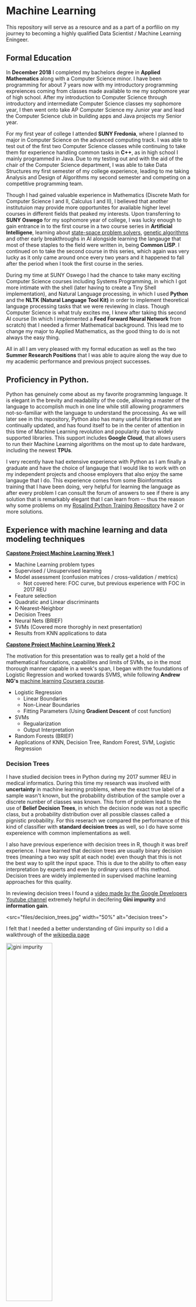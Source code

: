 # Machine Learning

This repository will serve as a resource and as a part of a porfilio on my journey to becoming a highly qualified Data Scientist / Machine Learning Eningeer.


## Formal Education

In **December 2018** I completed my bachelors degree in **Applied Mathematics** along with a Computer Science minor. I have been programming for about 7 years now with my introductory programming expreiences coming from classes made available to me my sophomore year of high school. After my introduction to Computer Science through introductory and intermediate Computer Science classes my sophomore year, I then went onto take AP Computer Science my Junior year and lead the Computer Science club in building apps and Java projects my Senior year. 
 
For my first year of college I attended **SUNY Fredonia**, where I planned to major in Computer Science on the advanced computing track. I was able to test out of the first two Computer Science classes while continuing to take them for experience handling common tasks in **C++**, as in high school I mainly programmed in Java. Due to my testing out and with the aid of the chair of the Computer Science department, I was able to take Data Structures my first semester of my college experience, leading to me taking Analysis and Design of Algorithms my second semester and competing on a competitive programming team.
 
Though I had gained valuable experience in Mathematics (Discrete Math for Computer Science I and II, Calculus I and II), I believed that another institutuion may provide more opportunites for available higher level courses in different fields that peaked my interests. Upon transferring to **SUNY Oswego** for my sophomore year of college, I was lucky enough to gain entrance in to the first course in a two course series in **Artificial Intelligene**, learning about [state-space problem solvers](https://jakesauter.github.io/course-sites/csc416.html), [genetic algorithms](https://jakesauter.github.io/course-sites/csc416.html) and other early breakthroughs in AI alongside learning the langauge that most of these staples to the field were written in, being **Common LISP**. I continued on to take the second course in this series, which again was very lucky as it only came around once every two years and it happened to fall after the period when I took the first course in the series. 
 
During my time at SUNY Oswego I had the chance to take many exciting Computer Science courses including Systems Programming, in which I got more intimate with the shell (later having to create a Tiny Shell implementation), and Natural Language processing, in which I used **Python** and the **NLTK (Natural Language Tool Kit)** in order to implement theoretical language processing tasks that we were reviewing in class. Though Computer Science is what truly excites me, I knew after taking this second AI course (In which I implemented a **Feed Forward Neural Network** from scratch) that I needed a firmer Mathematical background. This lead me to change my major to Applied Mathematics, as the good thing to do is not always the easy thing.
 
All in all I am very pleased with my formal education as well as the two **Summer Research Positions** that I was able to aquire along the way due to my academic performance and previous project successes.
    
## Proficiency in Python.
    
Python has genuinely come about as my favorite programming language. It is elegant in the brevity and readability of the code, allowing a master of the language to accomplish much in one line while still allowing programmers not-so-familiar with the language to understand the processing. As we will later see in this repository, Python also has many useful libraries that are continually updated, and has found itself to be in the center of attention in this time of Machine Learning revolution and popularity due to widely supported libraries. This support includes **Google Cloud**, that allows users to run their Machine Learning algorithms on the most up to date hardware, including the newest **TPUs**. 

I very recently have had extensive experience with Python as I am finally a graduate and have the choice of langauge that I would like to work with on my independent projects and choose employers that also enjoy the same langauge that I do. This experience comes from some Bioinformatics training that I have been doing, very helpful for learning the language as after every problem I can consult the forum of answers to see if there is any solution that is remarkably elegant that I can learn from -- thus the reason why some problems on my [Rosalind Python Training Repository](https://github.com/jakesauter/rosalind_python_training) have 2 or more solutions.

   
    
## Experience with machine learning and data modeling techniques
    
    
[**Capstone Project Machine Learning Week 1**](https://github.com/jakesauter/Molecular_Classification_Capstone/blob/master/files/Machine_Learning.pdf)

  * Machine Learning problem types
  * Supervised / Unsupervised learning
  * Model assessment (confusion matrices / cross-validation / metrics)
    * Not covered here: FOC curve, but previous experience with FOC in 2017 REU
  * Feature selection
  * Quadratic and Linear discriminants
  * K-Nearest-Neighbor
  * Decision Trees
  * Neural Nets (BRIEF)
  * SVMs (Covered more thoroghly in next presentation)
  * Results from KNN applications to data


[**Capstone Project Machine Learning Week 2**](https://github.com/jakesauter/Molecular_Classification_Capstone/blob/master/files/Machine_Learning_Continued.pdf)

The motivation for this presentation was to really get a hold of the mathematical foundations, capabilites and limits of SVMs, so in the most thorough manner capable in a week's span, I began with the foundations of Logistic Regression and worked towards SVMS, while following **Andrew NG's** [machine learning Coursera course](https://www.coursera.org/learn/machine-learning).
 
  * Logistic Regression
    * Linear Boundaries
    * Non-Linear Boundaries
    * Fitting Parameters (Using **Gradient Descent** of cost function)
  * SVMs
    * Regualarization
    * Output Interpretation
  * Random Forests (BRIEF)
  * Applications of KNN, Decision Tree, Random Forest, SVM, Logistic Regression
    
### Decision Trees
    
I have studied decision trees in Python during my 2017 summer REU in medical informatics. During this time my research was involved with **uncertainty** in machine learning problems, where the exact true label of a sample wasn't known, but the probability distribution of the sample over a discrete number of classes was known. This form of problem lead to the use of **Belief Decision Trees**, in which the decision node was not a specific class, but a probability distribution over all possible classes called a pignistic probability. For this reserach we compared the performance of this kind of classifier with **standard decision trees** as well, so I do have some expereience with common implementations as well. 

I also have previous experience with decision trees in R, though it was breif experience. I have learned that decision trees are usually binary decision trees (meaning a two way split at each node) even though that this is not the best way to split the input space. This is due to the ability to often easy interpretation by experts and even by ordinary users of this method. Decision trees are widely implemented in supervised machine learning approaches for this quality.

In reviewing decision trees I found a [video made by the Google Developers Youtube channel](https://www.youtube.com/watch?v=LDRbO9a6XPU&t=526s) extremely helpful in decifering **Gini impurity** and **information gain**.

 <src="files/decision_trees.jpg" width="50%" alt="decision trees"> 
 
 I felt that I needed a better understanding of Gini impurity so I did a walkthrough of the [wikipedia page](https://en.wikipedia.org/wiki/Decision_tree_learning)
 
<img src="files/gini_impurity.jpg" width="50%" alt="gini impurity"> 

### Random Forests

I came across random forests a few times in my academic career, though have only implemented them before breifly in R for my aforementioned [Capstone Project](https://github.com/jakesauter/Molecular_Classification_Capstone).

In reviewing random foresets, I found [this video](https://www.youtube.com/watch?v=QHOazyP-YlM) by Siraj Raval helpful.

If we understand the standard decision tree well, random forests should come very easily as they are simple a collection of decision trees constructed on random subsets of the data that are used to majority vote for the most likey class of a new sample.

<img src="files/random_forests.jpg" width="50%" alt="random forests"> 


### Support Vector Machines (SVMs)

Again, I have come across SVMs a few times in my studies and research. I put them to use during my [last summer's research](https://github.com/jakesauter/lateralization_project), though have more thoroughly studied them guided by my interest during my [Capstone Project](https://github.com/jakesauter/Molecular_Classification_Capstone). 

During my Capstone project experience I devoted an entire week just to familiarizing myself more with SVMs, composing a [presentation](https://github.com/jakesauter/Molecular_Classification_Capstone/blob/master/files/Machine_Learning_Continued.pdf) of what I learned from Andrew NG's section on logistic regression and SVMs from his course on machine learning. 

One aspect of SVMs that I am not super familiar with is **kernel functions**, though I have encountered them a few times and understand the basics, being helping nonlinear functions to be learned, I am more than willing to learn them for the job at hand.  

Summarized well from [this quora answer](https://www.quora.com/What-are-kernels-in-machine-learning-and-SVM-and-why-do-we-need-them), **kernels** are the idea of summing functions that imitate similarity. These kernels can be used to make nonlinearly seperable data into a much simpler problem that is linearly seperable. Though SVMs can solve nonlinear problems, choosing the exact features to be used can be tricky in nonlinear scenarios, so linearlizing a problem with kernels is a huge advantage when paired with SVMs.


### Artificial Neural Networks (ANNs)

My experience with ANNs comes from my Sophomore year [semester-long indepedent research project](https://jakesauter.github.io/course-sites/csc466_project.html) in which I implemented a Common LISP program that could construct aribitrary architectues of a simple **feed-forward ANN**. This ANN was used for memory compression of a form of board game solutions found via **Rote learning**.

Since then, since I have greatfully been granted the position to which this repository was constructed for, I have begun a refresher on Nerual Networks and will continue to expand my knowledge on the topic. I will begin my learning where I always like to start if content is present, on the [3 Blue 1 Brown Youtube Channel](https://www.youtube.com/watch?v=aircAruvnKk&list=PLZHQObOWTQDNU6R1_67000Dx_ZCJB-3pi&index=1).

 <img src="files/neural_nets_intro.jpg" width="50%" alt="Refresher to the introduction of neural networks"> 

 <img src="files/neural_nets_calculations.jpg" width="50%" alt="progoation of one layer in a neural network"> 
 
 <img src="files/neural_nets_backprop.jpg" width="50%" alt="gradient descent and backpropogation">


### Incremental Response

I have not heard the term "Incremental Response" before this prompt, though I was intially struck by the idea of **gradient descent**, and how the solution of a problem can be updated incrementally to achieve the optimal solution. With a little looking around I found a [maketing training website](https://blogs.sas.com/content/subconsciousmusings/2013/07/12/how-incremental-response-modeling-can-help-you-reach-the-right-target-group-more-precisely/) that described incremental response as a sort of experimental design, **second order** effects are attempted to be minimized while model changes are **incrementally added** in order to truly judge their effects on the model. 
    
## Experience with statistical tests and procedures
    
As noted before the reason for my change of major to Applied Mathematics was to form a more solid mathematical background. Once I began my full-time math studies I found Statistics to be the most intersting (and most likely the most probable to be useful in my career path) of the topics I was studying, and thus let this guide me into taking more Statistics classes then required and performing a [**Capstone Project**](https://github.com/jakesauter/Molecular_Classification_Capstone) in Statistics applied to molecular genomics. 
   
### ANOVA

Also during my last semester at SUNY Oswego I had the pleasure of taking a **Non-parametric Statistics Course** in which we reviewed **ANOVA**, while covering implemetnations in the **R programming language**

Analaysis of Variance (ANOVA) is a statisitical test to **analyze the differences among three or more group means in a sample**. In order for the **parametric** version of ANOVA to be valid,
* The distribution of the **residuals** of the group means the values within each group must be Normally distributed.
* The variances of all of the groups are equal 
* No temporal or spatial (or any other in fact) trend is present
* Data values are independent and random

If some or none of these assumptions are met the **non-parametric Kruskal-Wallis test** may be applicable. 

Both of these test were covered in [Environmental Statistics HW 4](files/Environmental_Statistics_HW_4.pdf), also at this time I welcome you to look the the previous 3 homeworks that are also in the files directory, links below. 

[Environmental Statistics HW 1](files/Environmental_Statistics_HW_1.pdf)

[Environmental Statistics HW 2](files/Environmental_Statistics_HW_2.pdf)

[Environmental Statistics HW 3](files/Environmental_Statistics_HW_3.pdf)


### Chi-Squared Test

During the second semester of my Junior year I enrolled in Mathematical Statistics II in which we reviewed the mathematical foundations of many Statistical tests and concepts, Chi-Squared was included in these studies.

The Chi-Squared test is used to determine if there is a statistically significant difference in the expected versus observed sizes of groups for the Pearson Chi Square test, which is used for categorical data. The standard definition of statistical significance is applied here, with a common p-value of .05.

 <img src="files/chi_square_test_stat.png" width="50%" alt="chi square test staistic"> 
 
The Chi-Squared test can also be applied in the continuous case to determine if a sample from a normally distributed population has a particular varaince. The test statistic is the sum of squares about the sample mean, divided by the nominal value for the variance (i.e. the value to be tested as holding). This test statistic has a chi-squared distribution with n − 1 degrees of freedom.

<img src="files/one_pop_chi_sq.png" width="30%" alt="one population chi square"> 

 
The Chi-Squared test can also be used to assess how well a sample distribution fits a coninuous distribution such as the **Normal Distribution**. I found [this video](https://www.youtube.com/watch?v=HabIKLG92MQ) and the [following video](https://www.youtube.com/watch?v=OnCL2JlD86k) very helpful as a refresher for this concept. Essentially we bin the distrubtion and our test statistic involves the **expected area** in the interested area of the distribtion minun the **observed area**. This area comes from the **normalized data** and thus can be seen as **what percent of the data would we expect to see in a particular bin vs. what percent of data we observe in that particular bin**.

### Correlation 

Pearson Correlation Coefficient

<img src="files/correlation.png" width="75%" alt="correlation equation"> 


### Regression

During the previously mentioned non-parametric statistics course **simple linear regression** and **multiple linear regression** were also covered. These were implemented in R in class on simple data sets along with evaluating the **r-squared**, **adjusted r-squared** and **F-test** of the model.

### Time Series
    
I do not have much expereience with time series analysis though I have attended a talk in which a **recurrent neural network**(LSTMs) was used to predict results of sports games based on a sliding window of previous sports game results. I found an [intersting blog](https://blog.statsbot.co/time-series-prediction-using-recurrent-neural-networks-lstms-807fa6ca7f) of this topic that I will be sure to review more closely before the interview.
    
    Experience with survey sampling methodologies and data collection techniques.
   
In the now seemingly very useful non-parametric statistics course that I had the pleasure of taking I was also exposed to many different sampling methodologies as we must be aware of the bias that can be introduced with different sampling methods, and even some methods are only applicable if certain sampling techniques are performed due to assumptions that must be met for statisticall sound tests.

**Sampling Techniques**

* **Convenient Sampling** -- Generally accepted as not a good idea, collecting samples because they are easily available.
* **Voluntray Response Sampling** -- Also can be a problematic sampling method, collecting data from individuals who volunteer to answer. All of these individuals may share common characteristics, for example people who have less of a carbon footprint may be more likey to take a survey about their carbon footprint.
* **Probability Sampling** -- A sampling methodology in which randomness is used to reduce sampling bias.
* **Simple Random Sampling** -- Every sample is equally likely of being included in the study.
* **Multi-Stage Sampling** -- A simple random sample of a simple random sample. Such as randomly selecting the states to be in an environmental study then randomly sampling the state parks to be tested in those states.

**Observational Study** -- Measurements for the variable of interest are colected on the individual but there is no attempt to modify or influence the individuals. The main goal of an observational study is to compare and observe existing characteristics or groups. These kinds of studies are particularly useful when the variable of interest cannot be controlled or influenced.

**Experiment** -- A study in which a treatment or condition is imposed on individuals and the response is measure. The main goal of an experiment is to examine the effect of an intervention on a response variable. Experiments are particularly useful when investigating cause and effect. 

**Types of Observational Studies:**

* **Retrospective Study** -- A study where information is collected on an individuals past
* **Prospective Study** --  A study that collects current/future information on subjects at regular intervals
* **Cross-Sectional Study** -- Information is collected on individuals at **one** specific point in tie
* **Case-Control Study** -- A study where a collection of individuals witha certain characterisitc are measures (cases) and a collection of individuals without that condition (controls) are collected, then the the groups are **compared**
* **Cohort Study** -- A study that examines a group of homogenous individuals regularly over time. The main goal is to examine the emergence of a condition of interest over time. 

**Types of Experiments**

* **Randomized Comparative Experiment** -- A method of experiment where the effect of two or more treatments are compared and subjects are assinged to groups by random chance
* **Completely Randomized Design** -- All individuals in the experiments are assigned to treatment type completely at random (Equals sample sizes for treatment type is not required).
* **Block Design** --  Treatment type is randomly assigned to groups of individuals that are known to be similar in some way that is expected to impact the treatment response. 
* **Matched-Pairs Design** -- Pairs are chosen that are closely related by the characteristic of interst, with one of the individuals being assigned to each condition. Individuals are often paired with themselves in a temporal study

**Lurking variables** are variables that may have an impact on the response variable but were not considered during the experiment.

**Confounding factors** occur when the effect of one factor cannot be distinguished from the effect of another factor.

## Ability to lead small-sized teams

During my time at iD tech I found myself leading others and organizing many internal situations. As a technical coordinator my job was to make sure that the camp ran smoothly, assisting technology issues in the camp and instructing students that needed more help in my free time.
    
    
## Experience with SciPy, NumPy and Pandas packages
    
From my 2017 REU in Medical Informatics and other various times I have encountered these packages that make scientific computing much easier.

[SciPy](https://docs.scipy.org/doc/scipy/reference/) -- Tutorial for SciPy from official docs

From Scipy I have also used the **scipy.special.comb** combinations library, **scipy.stats.binom** binomial distribution library and **scipy.secial.product** for the cartesian product library. 

[NumPy](https://docs.scipy.org/doc/numpy/user/basics.html) -- NumPy basics from official docs

I have seen numpy around though have never done anything too computationally expenisve in python. I was wondering the advantages of using NumPy over standard python lists and [this stackoverflow answer](https://stackoverflow.com/questions/993984/what-are-the-advantages-of-numpy-over-regular-python-lists) explains that it **can reduce memory storage by a factor of 5**, while also making reading and writing operations quicker than standard python can. This difference in size comes from the flexibility of python lists as each element in the list is actually a **4 byte pointer**, pointing to at least a **16 byte object** (smallest possible python object), while numpy can store fixed precision uniform variable type value arrays.

Another advantage of NumPy is that elementwise operations can also be performed, removing the need of list comprehenesions for simple calculations.

Uses: 

> \>> import numpy as np  
> \>> list_a = np.array([1,2,3,4])  
> \>> list_b = np.array([2,3,4,5])  
> \>> \# dot product of two arrays  
> \>> list_a * list_b  
> \>> \# appending to a numpy array (appends list_b to list_a)  
> \>> np.append(list_a, list_b)  
> \>> \# multi-dimentsional arrays  
> \>> list_c = np.array([[1, 2, 3],  
                     [4, 5, 6],   
                     [7, 8, 9]])  
> \>> \# creating a numpy array of zeros with a predefined shape of   
> \>> \# two rows (lists) and 3 columns (entries in each list)    
> \>> list_d = np.zeros((2,3))   
> \>> \# saving a numpy array to file in binary format    
> \>> np.save('list_d.npy', list_d)    
> \>> \# reading that same array back from memory   
> \>> np.load('list_d.npy')   

[Pandas](https://pandas.pydata.org/) -- Official docs for Pandas library

I have seen the power of Pandas at work for CSV reading in python. Pandas data structures are also easily convertable into numpy arrays which are then very compatible with modern day libraries such as **Tensorflow**.

In [their own words](http://pandas.pydata.org/pandas-docs/stable/getting_started/overview.html) **pandas** is a Python package providing fast, flexible, and expressive data structures designed to make working with “relational” or “labeled” data both easy and intuitive. It aims to be the fundamental high-level building block for doing practical, real world data analysis in Python. Additionally, it has the broader goal of becoming the most powerful and flexible open source data analysis / manipulation tool available in any language. 

Interestingly, pandas is **built ontop of numpy**. Its main data structure for 2D+ data is the DataFrame.

Specific advantages that caught my eye with pandas data frames are

* Intelligent label-based slicing, fancy indexing, and subsetting of large data sets Intuitive merging and joining data sets
* Flexible reshaping and pivoting of data sets
* Robust IO tools for loading data from flat files (CSV and delimited), Excel files, databases, and saving / loading data from the ultrafast HDF5 format (This is where I have put pandas to use before)
* Time series-specific functionality: date range generation and frequency conversion, moving window statistics, moving window linear regressions, date shifting and lagging, etc.

As for Uses, Pandas provides a great [10 min introdution page](http://pandas.pydata.org/pandas-docs/stable/getting_started/10min.html).

Uses: 

> \>> import numpy as np  
> \>> import pandas as pd  
> \>> df = pd.DataFrame({'A': 1.,  
                      'B': pd.Timestamp('20130102'),  
                      'C': pd.Series(1, index=list(range(4)), dtype='float32'),  
                      'D': np.array([3] * 4, dtype='int32'),  
                      'E': pd.Categorical(["test", "train", "test", "train"]),  
                      'F': 'foo'})  
> \>> \# or we can read in a data frame from a CSV  
> \>> df2 = pd.read_csv()  
> \>> \# print the first few rows and columns  
> \>> df2.head()  
> \>> \# convert the dataframe to a numpy nd array  
> \>> df.to_numpy()  
> \>> \# when accessing rows of the data, splicing has to be used even  
> \>> \# for only one row  
> \>> df[0:1]  
> \>> \# print data types in data frame  
> \>> df.dypes  
> \>> \# five number summary of each column  
> \>> df.describe()  
> \>> \# sort data by column  
> \>> df.sort_values('column_name', ascending=False)   
> \>> \# accessing data by column name  
> \>> df.column_name   
> \>> \# or  
> \>> df['column_name']   
> \>> \# we can do this with multiple columns too   
> \>> df[['column_1', 'column_2']]   
> \>> \# df.loc can slide from a row to a row and a list of columns   
> \>> df.loc[row_1:row_2, ['col_1','col_2']]   
> \>> \# just like R we can also use the : to access all rows or columns    
> \>> df.loc[:, ['col_1','col_2]']   
> \>> \# if we wanted every other column    
> \>> df.loc[:, df.columns[0::2]]   
> \>> \# filtering data by a threshold value   
> \>> df[df['col_name'] > threshold]   
> \>> df[df['month'].isin['Jun', 'July', 'Aug']]   
> \>> \# iterating through a data frame   
> \>> for index,row in df.iterrows():   
    print(index, row['col_1_name'], row['col_2_name'])  
> \>> \# finally we can write the data frame to a CSV   
> \>> df.to_csv('file_name.csv')  

    
[scikit-learn](https://scikit-learn.org/stable/) -- A library that I thought was worth mentioning to make machine learning data analysis quick and easy. 

scikit-learn has great documentation with syntax similar to the MATLAB prediction libraries I have used before.
    
    Experience with Theano, Torch, Caffe, Tensorflow, Leaf or Autumn.
    
I have had brief expereience with Tensorflow during my Sophomore year AI project, in which I used Tensorflow to test my ANN architecture with the **Adam Optimizer** to see if in the very best possible case of my implmentation that the architecture would work. 

[simple_mlp_tensorflow.py](files/simple_mlp_tensorflow.py)

[simple_feed_forward_net.py](files/simple_feed_forward_net.py)

[dobo_nn_continuous_feed_forward.py](files/dobo_nn_continuous_feed_forward.py)

## Experience with developing in a Linux environment.
    
I have been using Linux as my main operating system for close to 4 years now througout my Computer Science career. I have developed solely in Ubuntu during this whole period and find the ease of use for programming applications to be unparalled. I mainly used **Vim** as my editor of choice for about 2 years as I also did a lot of work on server, though now my editor of choice is **Gedit** with my configurations of plugins that help accelerate my workflow. I prefer these lightweight editors as I find larger editors to be clunky and many of the tools getting in the way of my development. 
    
    
## Knowledge of machine learning acceleration techniques.
    
When I think of "machine learning acceleration techniques" I am thinking of using the appropriate hardware for the job. I have made a few short programs on **Google Cloud** in which users have the option to make use of TPUs, GPUs or stadard chips. I have also found out that alongside acceleration, **persistance**, or the ability to pick up training a model where you have left it off, is one of the most important features of a tuned machine learning pipeline. Because of this I wrote a custom function to **parse trained neural nets** and reinitialize them in my Common Lisp implementation of ANNs.
    
## Advanced Calculus Background
    
The only experience I have involving anything close to radio technologies is the theoretical concepts covered in Electromagnetics (Physics II) 

I have also covered **Partial Differential Equations and Orthogonal Functions** in a 400 level math class at SUNY Oswego. I have reviewed Fourier Analysis and have posted the whiteboards below.

 <img src="files/fourier_1.jpg" width="50%" alt="fourier transform"> 
 
 <img src="files/fourier_2.jpg" width="50%" alt="fourier transform"> 
 
 I was not satisified with assuming the rotational properties of e^x in the complex plane, so did some more investigating
 
 <img src="files/e_1.jpg" width="50%" alt="e"> 
 
 <img src="files/e_2.jpg" width="50%" alt="e"> 

    
## Knowledge of or past experience working within an agile environment.
    
As most of my work has been independent or small-team reserach, I have not had any active hands-on expereience with the agile environment. I am aware of basics of the agile system and am always up to learning new development processes.    
